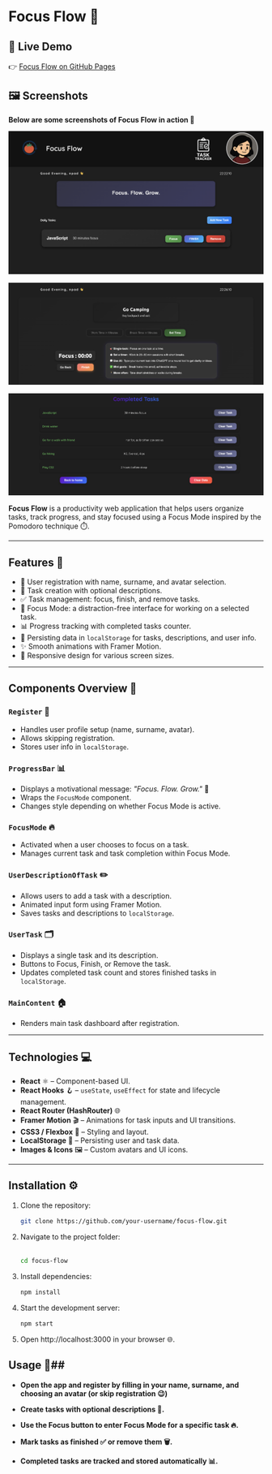 # Focus Flow 🚀

## 🚀 Live Demo

👉 [Focus Flow on GitHub Pages](https://r1derpush.github.io/react-project/)

## 🖼️ Screenshots

**Below are some screenshots of Focus Flow in action 🚀**

![alt text](image.png)

![alt text](image-2.png)

![alt text](image-1.png)

**Focus Flow** is a productivity web application that helps users organize tasks, track progress, and stay focused using a Focus Mode inspired by the Pomodoro technique ⏱️.

---

## Features 🌟

- 📝 User registration with name, surname, and avatar selection.
- 📌 Task creation with optional descriptions.
- ✅ Task management: focus, finish, and remove tasks.
- 🎯 Focus Mode: a distraction-free interface for working on a selected task.
- 📊 Progress tracking with completed tasks counter.
- 💾 Persisting data in `localStorage` for tasks, descriptions, and user info.
- ✨ Smooth animations with Framer Motion.
- 📱 Responsive design for various screen sizes.

---

## Components Overview 🧩

### `Register` 👤

- Handles user profile setup (name, surname, avatar).
- Allows skipping registration.
- Stores user info in `localStorage`.

### `ProgressBar` 📊

- Displays a motivational message: _"Focus. Flow. Grow."_ 💪
- Wraps the `FocusMode` component.
- Changes style depending on whether Focus Mode is active.

### `FocusMode` 🔥

- Activated when a user chooses to focus on a task.
- Manages current task and task completion within Focus Mode.

### `UserDescriptionOfTask` ✏️

- Allows users to add a task with a description.
- Animated input form using Framer Motion.
- Saves tasks and descriptions to `localStorage`.

### `UserTask` 🗂️

- Displays a single task and its description.
- Buttons to Focus, Finish, or Remove the task.
- Updates completed task count and stores finished tasks in `localStorage`.

### `MainContent` 🏠

- Renders main task dashboard after registration.

---

## Technologies 💻

- **React** ⚛️ – Component-based UI.
- **React Hooks** 🪝 – `useState`, `useEffect` for state and lifecycle management.
- **React Router (HashRouter)** 🌐
- **Framer Motion** 🎬 – Animations for task inputs and UI transitions.
- **CSS3 / Flexbox** 🎨 – Styling and layout.
- **LocalStorage** 💾 – Persisting user and task data.
- **Images & Icons** 🖼️ – Custom avatars and UI icons.

---

## Installation ⚙️

1. Clone the repository:
   ```bash
   git clone https://github.com/your-username/focus-flow.git
   ```
2. Navigate to the project folder:

   ```bash

   cd focus-flow
   ```

3. Install dependencies:

   ```bash
   npm install
   ```

4. Start the development server:
   ```bash
   npm start
   ```
5. Open http://localhost:3000 in your browser 🌐.

## Usage 🎯##

- **Open the app and register by filling in your name, surname, and choosing an avatar (or skip registration 😉)**

- **Create tasks with optional descriptions 📝.**

- **Use the Focus button to enter Focus Mode for a specific task 🔥.**

- **Mark tasks as finished ✅ or remove them 🗑️.**

- **Completed tasks are tracked and stored automatically 📊.**
